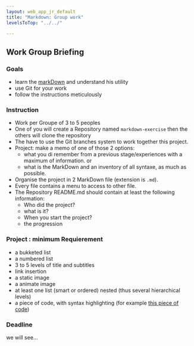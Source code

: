 ```yaml
---
layout: web_app_jr_default
title: "Markdown: Group work"
levelsToTop: "../../"

---
```


## Work Group Briefing

### Goals
- learn the [markDown](https://guides.github.com/features/mastering-markdown/) and understand his utility
- use Git for your work
- follow the instructions meticulously

### Instruction
- Work per Groupe of 3 to 5 peoples
- One of you will create a Repository named `markdown-exercise` then the others will clone the repository
- The have to use the Git branches system to work together this project.
- Project: make a memo of one of those 2 options:
    - what you di remember from a previous stage/experiences with a maximum of information.
    or 
    - what is the MarkDown and an inventory of all syntaxe, as much as possible.
- Organise the project in 2 MarkDown file (extension is `.md`).
- Every file contains a menu to access to other file.
- The Repository README.md should contain at least the following information:
    - Who did the project?
    - what is it?
    - When you start the project?
    - the progression

### Project : minimum Requierement
- a bukketed list
- a numbered list
- 3 to 5 levels of title and subtitles
- link insertion
- a static image
- a animate image
- at least one list (smart or ordered) nested (thus several hierarchical levels)
- a piece of code, with syntax highlighting (for example [this piece of code](http://stackoverflow.com/a/1701672/53960))

### Deadline

we will see...